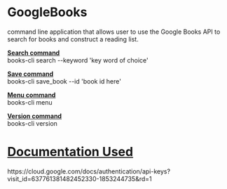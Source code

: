 # GoogleBooks
command line application that allows user to use the Google Books API to search for books and construct a reading list. 

<u><b>Search command</b></u><br>
books-cli search --keyword 'key word of choice'

<u><b>Save command</b></u><br>
books-cli save_book --id 'book id here'

<u><b>Menu command</b></u><br>
books-cli menu 

<u><b>Version command</b></u><br>
books-cli version

<h1><u>Documentation Used</u></h1>
https://cloud.google.com/docs/authentication/api-keys?visit_id=637761381482452330-1853244735&rd=1
